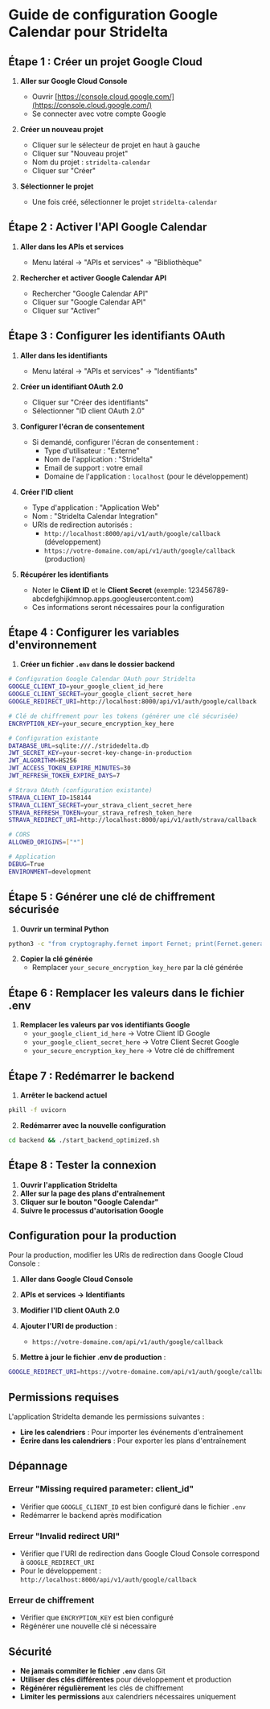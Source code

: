 # Guide de configuration Google Calendar pour Stridelta

## Étape 1 : Créer un projet Google Cloud

1. **Aller sur Google Cloud Console**
   - Ouvrir [https://console.cloud.google.com/](https://console.cloud.google.com/)
   - Se connecter avec votre compte Google

2. **Créer un nouveau projet**
   - Cliquer sur le sélecteur de projet en haut à gauche
   - Cliquer sur "Nouveau projet"
   - Nom du projet : `stridelta-calendar`
   - Cliquer sur "Créer"

3. **Sélectionner le projet**
   - Une fois créé, sélectionner le projet `stridelta-calendar`

## Étape 2 : Activer l'API Google Calendar

1. **Aller dans les APIs et services**
   - Menu latéral → "APIs et services" → "Bibliothèque"

2. **Rechercher et activer Google Calendar API**
   - Rechercher "Google Calendar API"
   - Cliquer sur "Google Calendar API"
   - Cliquer sur "Activer"

## Étape 3 : Configurer les identifiants OAuth

1. **Aller dans les identifiants**
   - Menu latéral → "APIs et services" → "Identifiants"

2. **Créer un identifiant OAuth 2.0**
   - Cliquer sur "Créer des identifiants"
   - Sélectionner "ID client OAuth 2.0"

3. **Configurer l'écran de consentement**
   - Si demandé, configurer l'écran de consentement :
     - Type d'utilisateur : "Externe"
     - Nom de l'application : "Stridelta"
     - Email de support : votre email
     - Domaine de l'application : `localhost` (pour le développement)

4. **Créer l'ID client**
   - Type d'application : "Application Web"
   - Nom : "Stridelta Calendar Integration"
   - URIs de redirection autorisés :
     - `http://localhost:8000/api/v1/auth/google/callback` (développement)
     - `https://votre-domaine.com/api/v1/auth/google/callback` (production)

5. **Récupérer les identifiants**
   - Noter le **Client ID** et le **Client Secret** (exemple: 123456789-abcdefghijklmnop.apps.googleusercontent.com)
   - Ces informations seront nécessaires pour la configuration

## Étape 4 : Configurer les variables d'environnement

1. **Créer un fichier `.env` dans le dossier backend**

```bash
# Configuration Google Calendar OAuth pour Stridelta
GOOGLE_CLIENT_ID=your_google_client_id_here
GOOGLE_CLIENT_SECRET=your_google_client_secret_here
GOOGLE_REDIRECT_URI=http://localhost:8000/api/v1/auth/google/callback

# Clé de chiffrement pour les tokens (générer une clé sécurisée)
ENCRYPTION_KEY=your_secure_encryption_key_here

# Configuration existante
DATABASE_URL=sqlite:///./stridedelta.db
JWT_SECRET_KEY=your-secret-key-change-in-production
JWT_ALGORITHM=HS256
JWT_ACCESS_TOKEN_EXPIRE_MINUTES=30
JWT_REFRESH_TOKEN_EXPIRE_DAYS=7

# Strava OAuth (configuration existante)
STRAVA_CLIENT_ID=158144
STRAVA_CLIENT_SECRET=your_strava_client_secret_here
STRAVA_REFRESH_TOKEN=your_strava_refresh_token_here
STRAVA_REDIRECT_URI=http://localhost:8000/api/v1/auth/strava/callback

# CORS
ALLOWED_ORIGINS=["*"]

# Application
DEBUG=True
ENVIRONMENT=development
```

## Étape 5 : Générer une clé de chiffrement sécurisée

1. **Ouvrir un terminal Python**
```bash
python3 -c "from cryptography.fernet import Fernet; print(Fernet.generate_key().decode())"
```

2. **Copier la clé générée**
   - Remplacer `your_secure_encryption_key_here` par la clé générée

## Étape 6 : Remplacer les valeurs dans le fichier .env

1. **Remplacer les valeurs par vos identifiants Google**
   - `your_google_client_id_here` → Votre Client ID Google
   - `your_google_client_secret_here` → Votre Client Secret Google
   - `your_secure_encryption_key_here` → Votre clé de chiffrement

## Étape 7 : Redémarrer le backend

1. **Arrêter le backend actuel**
```bash
pkill -f uvicorn
```

2. **Redémarrer avec la nouvelle configuration**
```bash
cd backend && ./start_backend_optimized.sh
```

## Étape 8 : Tester la connexion

1. **Ouvrir l'application Stridelta**
2. **Aller sur la page des plans d'entraînement**
3. **Cliquer sur le bouton "Google Calendar"**
4. **Suivre le processus d'autorisation Google**

## Configuration pour la production

Pour la production, modifier les URIs de redirection dans Google Cloud Console :

1. **Aller dans Google Cloud Console**
2. **APIs et services → Identifiants**
3. **Modifier l'ID client OAuth 2.0**
4. **Ajouter l'URI de production** :
   - `https://votre-domaine.com/api/v1/auth/google/callback`

5. **Mettre à jour le fichier .env de production** :
```bash
GOOGLE_REDIRECT_URI=https://votre-domaine.com/api/v1/auth/google/callback
```

## Permissions requises

L'application Stridelta demande les permissions suivantes :
- **Lire les calendriers** : Pour importer les événements d'entraînement
- **Écrire dans les calendriers** : Pour exporter les plans d'entraînement

## Dépannage

### Erreur "Missing required parameter: client_id"
- Vérifier que `GOOGLE_CLIENT_ID` est bien configuré dans le fichier `.env`
- Redémarrer le backend après modification

### Erreur "Invalid redirect URI"
- Vérifier que l'URI de redirection dans Google Cloud Console correspond à `GOOGLE_REDIRECT_URI`
- Pour le développement : `http://localhost:8000/api/v1/auth/google/callback`

### Erreur de chiffrement
- Vérifier que `ENCRYPTION_KEY` est bien configuré
- Régénérer une nouvelle clé si nécessaire

## Sécurité

- **Ne jamais commiter le fichier `.env`** dans Git
- **Utiliser des clés différentes** pour développement et production
- **Régénérer régulièrement** les clés de chiffrement
- **Limiter les permissions** aux calendriers nécessaires uniquement 